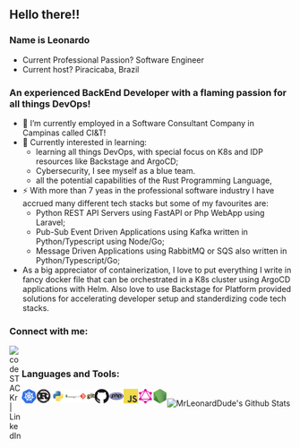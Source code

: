 ## Hello there!! 

### Name is Leonardo 
- Current Professional Passion? Software Engineer
- Current host? Piracicaba, Brazil

### An experienced BackEnd Developer with a flaming passion for all things DevOps!
- 🔭 I’m currently employed in a Software Consultant Company in Campinas called CI&T!
- 🌱 Currently interested in learning:
  -  learning all things DevOps, with special focus on K8s and IDP resources like Backstage and ArgoCD;
  -  Cybersecurity, I see myself as a blue team.
  -  all the potential capabilities of the Rust Programming Language,
- ⚡ With more than 7 yeas in the professional software industry I have accrued many different tech stacks but some of my favourites are:
  - Python REST API Servers using FastAPI or Php WebApp using Laravel;
  - Pub-Sub Event Driven Applications using Kafka written in Python/Typescript using Node/Go;
  - Message Driven Applications using RabbitMQ or SQS also written in Python/Typescript/Go;
- As a big appreciator of containerization, I love to put everything I write in fancy docker file that can be orchestrated in a K8s cluster using ArgoCD applications with Helm. Also love to use Backstage for Platform provided solutions for accelerating developer setup and standerdizing code tech stacks.

### Connect with me:

[<img align="left" alt="codeSTACKr | LinkedIn" width="22px" src="https://cdn.jsdelivr.net/npm/simple-icons@v3/icons/linkedin.svg" />][linkedin]<br />


### Languages and Tools:

<img align="left" alt="K8s" width="26px" src="https://raw.githubusercontent.com/github/explore/80688e429a7d4ef2fca1e82350fe8e3517d3494d/topics/kubernetes/kubernetes.png" />
<img align="left" alt="Rust" width="26px" src="https://raw.githubusercontent.com/github/explore/80688e429a7d4ef2fca1e82350fe8e3517d3494d/topics/rust/rust.png" />
<img align="left" alt="Python" width="26px" src="https://raw.githubusercontent.com/github/explore/80688e429a7d4ef2fca1e82350fe8e3517d3494d/topics/python/python.png" />
<img align="left" alt="MongoDB" width="26px" src="https://raw.githubusercontent.com/github/explore/80688e429a7d4ef2fca1e82350fe8e3517d3494d/topics/mongodb/mongodb.png" />
<img align="left" alt="Git" width="26px" src="https://raw.githubusercontent.com/github/explore/80688e429a7d4ef2fca1e82350fe8e3517d3494d/topics/git/git.png" />
<img align="left" alt="GitHub" width="26px" src="https://raw.githubusercontent.com/github/explore/78df643247d429f6cc873026c0622819ad797942/topics/github/github.png" />
<img align="left" alt="Php" width="26px" src="https://raw.githubusercontent.com/github/explore/80688e429a7d4ef2fca1e82350fe8e3517d3494d/topics/php/php.png" />
<img align="left" alt="JavaScript" width="26px" src="https://raw.githubusercontent.com/github/explore/80688e429a7d4ef2fca1e82350fe8e3517d3494d/topics/javascript/javascript.png" />
<img align="left" alt="GraphQL" width="26px" src="https://raw.githubusercontent.com/github/explore/80688e429a7d4ef2fca1e82350fe8e3517d3494d/topics/graphql/graphql.png" />
<img align="left" alt="Node.js" width="26px" src="https://raw.githubusercontent.com/github/explore/80688e429a7d4ef2fca1e82350fe8e3517d3494d/topics/nodejs/nodejs.png" />

<br />

<img align="left" alt="MrLeonardDude's Github Stats" src="https://github-readme-stats.vercel.app/api?username=MrLeonardDude&show_icons=true&hide_border=true&theme=dark" />

[linkedin]: https://www.linkedin.com/in/leonardo-pagnez-a42073160/

